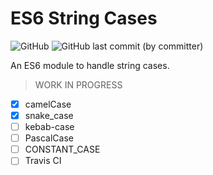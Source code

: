 # ES6 String Cases

<img alt="GitHub" src="https://img.shields.io/github/license/acfatah/string-cases?style=flat-square">

<img alt="GitHub last commit (by committer)" src="https://img.shields.io/github/last-commit/acfatah/string-cases?display_timestamp=committer&style=flat-square">

An ES6 module to handle string cases.

> WORK IN PROGRESS

- [x] camelCase
- [x] snake_case
- [ ] kebab-case
- [ ] PascalCase
- [ ] CONSTANT_CASE
- [ ] Travis CI 
